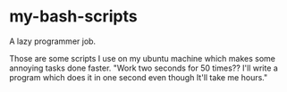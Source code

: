 # my-bash-scripts
A lazy programmer job.

Those are some scripts I use on my ubuntu machine which makes some annoying tasks done faster.
"Work two seconds for 50 times?? I'll write a program which does it in one second even though It'll take me hours."

